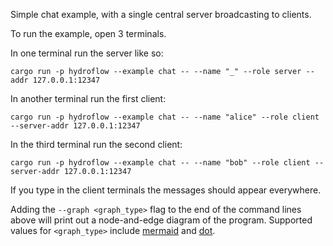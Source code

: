 Simple chat example, with a single central server broadcasting to clients.

To run the example, open 3 terminals.

In one terminal run the server like so:
```
cargo run -p hydroflow --example chat -- --name "_" --role server --addr 127.0.0.1:12347
```

In another terminal run the first client:
```
cargo run -p hydroflow --example chat -- --name "alice" --role client --server-addr 127.0.0.1:12347
```

In the third terminal run the second client:
```
cargo run -p hydroflow --example chat -- --name "bob" --role client --server-addr 127.0.0.1:12347
```

If you type in the client terminals the messages should appear everywhere.

Adding the `--graph <graph_type>` flag to the end of the command lines above will print out a node-and-edge diagram of the program. Supported values for `<graph_type>` include [mermaid](https://mermaid-js.github.io/) and [dot](https://graphviz.org/doc/info/lang.html).
